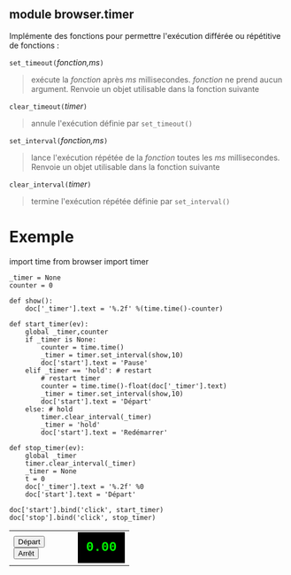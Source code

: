 module **browser.timer**
------------------------

Implémente des fonctions pour permettre l'exécution différée ou répétitive de fonctions :

`set_timeout(`_fonction,ms_`)`
> exécute la *fonction* après *ms* millisecondes. *fonction* ne prend aucun argument. Renvoie un objet utilisable dans la fonction suivante

`clear_timeout(`_timer_`)`
> annule l'exécution définie par `set_timeout()`

`set_interval(`_fonction,ms_`)`
> lance l'exécution répétée de la *fonction* toutes les *ms* millisecondes. Renvoie un objet utilisable dans la fonction suivante

`clear_interval(`_timer_`)`
> termine l'exécution répétée définie par `set_interval()`

Exemple
=======

<div id="py_source">
    import time
    from browser import timer
    
    _timer = None
    counter = 0
    
    def show():
        doc['_timer'].text = '%.2f' %(time.time()-counter)
    
    def start_timer(ev):
        global _timer,counter
        if _timer is None:
            counter = time.time()
            _timer = timer.set_interval(show,10)
            doc['start'].text = 'Pause'
        elif _timer == 'hold': # restart
            # restart timer
            counter = time.time()-float(doc['_timer'].text)
            _timer = timer.set_interval(show,10)
            doc['start'].text = 'Départ'
        else: # hold
            timer.clear_interval(_timer)
            _timer = 'hold'
            doc['start'].text = 'Redémarrer'
    
    def stop_timer(ev):
        global _timer
        timer.clear_interval(_timer)
        _timer = None
        t = 0
        doc['_timer'].text = '%.2f' %0
        doc['start'].text = 'Départ'

    doc['start'].bind('click', start_timer)
    doc['stop'].bind('click', stop_timer)

</div>

<script type='text/python'>
exec(doc['py_source'].text)
</script>

<table cellpadding=10>
<tr>
<td style="width:100px;">
<button id="start"">Départ</button>
<br><button id="stop"">Arrêt</button>
</td>
<td>
<div id="_timer" style="background-color:black;color:#0F0;padding:15px;font-family:courier;font-weight:bold;font-size:23px;">0.00</div>
</td>
</tr>
</table>